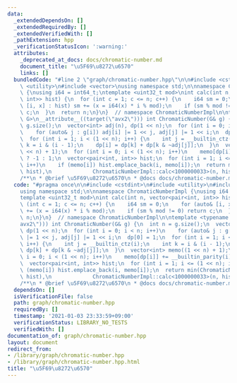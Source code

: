 ```yaml
---
data:
  _extendedDependsOn: []
  _extendedRequiredBy: []
  _extendedVerifiedWith: []
  _pathExtension: hpp
  _verificationStatusIcon: ':warning:'
  attributes:
    _deprecated_at_docs: docs/chromatic-number.md
    document_title: "\u5F69\u8272\u6570"
    links: []
  bundledCode: "#line 2 \"graph/chromatic-number.hpp\"\n\n#include <cstdint>\n#include\
    \ <utility>\n#include <vector>\nusing namespace std;\n\nnamespace ChromaticNumberImpl\
    \ {\nusing i64 = int64_t;\ntemplate <uint32_t mod>\nint calc(int n, vector<pair<int,\
    \ int>> hist) {\n  for (int c = 1; c <= n; c++) {\n    i64 sm = 0;\n    for (auto&\
    \ [i, x] : hist) sm += (x = i64(x) * i % mod);\n    if (sm % mod != 0) return\
    \ c;\n  }\n  return n;\n}\n}  // namespace ChromaticNumberImpl\n\ntemplate <typename\
    \ G>\n__attribute__((target(\"avx2\"))) int ChromaticNumber(G& g) {\n  int n =\
    \ g.size();\n  vector<int> adj(n), dp(1 << n);\n  for (int i = 0; i < n; i++)\n\
    \    for (auto& j : g[i]) adj[i] |= 1 << j, adj[j] |= 1 << i;\n  dp[0] = 1;\n\
    \  for (int i = 1; i < (1 << n); i++) {\n    int j = __builtin_ctz(i);\n    int\
    \ k = i & (i - 1);\n    dp[i] = dp[k] + dp[k & ~adj[j]];\n  }\n  vector<int> memo((1\
    \ << n) + 1);\n  for (int i = 0; i < (1 << n); i++)\n    memo[dp[i]] += __builtin_parity(i)\
    \ ? -1 : 1;\n  vector<pair<int, int>> hist;\n  for (int i = 1; i <= (1 << n);\
    \ i++)\n    if (memo[i]) hist.emplace_back(i, memo[i]);\n  return min(ChromaticNumberImpl::calc<1000000021>(n,\
    \ hist),\n             ChromaticNumberImpl::calc<1000000033>(n, hist));\n}\n\n\
    /**\n * @brief \u5F69\u8272\u6570\n * @docs docs/chromatic-number.md\n */\n"
  code: "#pragma once\n\n#include <cstdint>\n#include <utility>\n#include <vector>\n\
    using namespace std;\n\nnamespace ChromaticNumberImpl {\nusing i64 = int64_t;\n\
    template <uint32_t mod>\nint calc(int n, vector<pair<int, int>> hist) {\n  for\
    \ (int c = 1; c <= n; c++) {\n    i64 sm = 0;\n    for (auto& [i, x] : hist) sm\
    \ += (x = i64(x) * i % mod);\n    if (sm % mod != 0) return c;\n  }\n  return\
    \ n;\n}\n}  // namespace ChromaticNumberImpl\n\ntemplate <typename G>\n__attribute__((target(\"\
    avx2\"))) int ChromaticNumber(G& g) {\n  int n = g.size();\n  vector<int> adj(n),\
    \ dp(1 << n);\n  for (int i = 0; i < n; i++)\n    for (auto& j : g[i]) adj[i]\
    \ |= 1 << j, adj[j] |= 1 << i;\n  dp[0] = 1;\n  for (int i = 1; i < (1 << n);\
    \ i++) {\n    int j = __builtin_ctz(i);\n    int k = i & (i - 1);\n    dp[i] =\
    \ dp[k] + dp[k & ~adj[j]];\n  }\n  vector<int> memo((1 << n) + 1);\n  for (int\
    \ i = 0; i < (1 << n); i++)\n    memo[dp[i]] += __builtin_parity(i) ? -1 : 1;\n\
    \  vector<pair<int, int>> hist;\n  for (int i = 1; i <= (1 << n); i++)\n    if\
    \ (memo[i]) hist.emplace_back(i, memo[i]);\n  return min(ChromaticNumberImpl::calc<1000000021>(n,\
    \ hist),\n             ChromaticNumberImpl::calc<1000000033>(n, hist));\n}\n\n\
    /**\n * @brief \u5F69\u8272\u6570\n * @docs docs/chromatic-number.md\n */\n"
  dependsOn: []
  isVerificationFile: false
  path: graph/chromatic-number.hpp
  requiredBy: []
  timestamp: '2021-01-03 23:33:59+09:00'
  verificationStatus: LIBRARY_NO_TESTS
  verifiedWith: []
documentation_of: graph/chromatic-number.hpp
layout: document
redirect_from:
- /library/graph/chromatic-number.hpp
- /library/graph/chromatic-number.hpp.html
title: "\u5F69\u8272\u6570"
---
```

